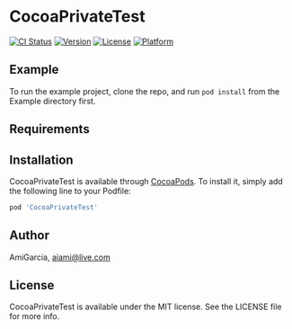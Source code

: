 # CocoaPrivateTest

[![CI Status](https://img.shields.io/travis/AmiGarcia/CocoaPrivateTest.svg?style=flat)](https://travis-ci.org/AmiGarcia/CocoaPrivateTest)
[![Version](https://img.shields.io/cocoapods/v/CocoaPrivateTest.svg?style=flat)](https://cocoapods.org/pods/CocoaPrivateTest)
[![License](https://img.shields.io/cocoapods/l/CocoaPrivateTest.svg?style=flat)](https://cocoapods.org/pods/CocoaPrivateTest)
[![Platform](https://img.shields.io/cocoapods/p/CocoaPrivateTest.svg?style=flat)](https://cocoapods.org/pods/CocoaPrivateTest)

## Example

To run the example project, clone the repo, and run `pod install` from the Example directory first.

## Requirements

## Installation

CocoaPrivateTest is available through [CocoaPods](https://cocoapods.org). To install
it, simply add the following line to your Podfile:

```ruby
pod 'CocoaPrivateTest'
```

## Author

AmiGarcia, aiami@live.com

## License

CocoaPrivateTest is available under the MIT license. See the LICENSE file for more info.
